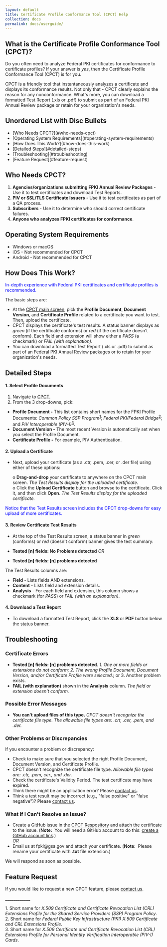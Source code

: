 ```yaml
---
layout: default
title: Certificate Profile Conformance Tool (CPCT) Help
collection: docs
permalink: docs/userguide/
---
```

<html>
<body>
 
<h2>What is the Certificate Profile Conformance Tool (CPCT)?</h2>

<p>Do you often need to analyze Federal PKI certificates for conformance to certificate profiles? If your answer is <i>yes</i>, then the Certificate Profile Conformance Tool (CPCT) is for you.</p>

<p>CPCT is a friendly tool that instantaneously analyzes a certificate and displays its conformance results. Not only that&nbsp;-&nbsp;CPCT clearly explains the reason for any nonconformance. What's more, you can download a formatted Test Report (.xls or .pdf) to submit as part of an Federal PKI Annual Review package or retain for your organization's needs.</p>

<p></p>

<h2>Unordered List with Disc Bullets</h2>

<ul style="list-style-type:disc">
<li>[Who Needs CPCT?](#who-needs-cpct)</li>
<li>[Operating System Requirements](#operating-system-requirements)</li>
<li>[How Does This Work?](#how-does-this-work)</li>
<li>[Detailed Steps](#detailed-steps)</li>
<li>[Troubleshooting](#troubleshooting)</li>
<li>[Feature Request](#feature-request)</li></ul>

<p></p>

<h2>Who Needs CPCT?</h2>

<ol>
<li><b>Agencies/organizations submitting FPKI Annual Review Packages</b> - Use it to test certificates and download Test Reports.</li>
<li><b>PIV or SSL/TLS Certificate Issuers</b> - Use it to test certificates as part of a QA process.</li>
<li><b>Subscribers</b> - Use it to determine who should correct certificate failures.</li>
<li><b>Anyone who analyzes FPKI certificates for conformance</b>.</li>
</ol>

<p></p>

<h2>Operating System Requirements</h2>

<ul style="list-style-type:disc"> 
<li>Windows or macOS</li>
<li>iOS - Not recommended for CPCT</li>
<li>Android - Not recommended for CPCT</li>
</ul>

<p></p>

<h2>How Does This Work?</h2>

<p style="color:blue;">In-depth experience with Federal PKI certificates and certificate profiles is recommended.</p>

<p>The basic steps are:</p>

<p></p>

<ul style="list-style-type:disc">
<li>At the <a href="https://cpct.app.cloud.gov/" target="_blank">CPCT main screen</a>, pick the <b>Profile Document</b>, <b>Document Version</b>, and <b>Certificate Profile</b> related to a certificate you want to test. Then, upload the certificate.</li> 

<li>CPCT displays the certificate's test results. A status banner displays as <i>green</i> (if the certificate conforms) or <i>red</i> (if the certificate doesn't conform). Each field and extension will show either a <i>PASS</i> (a checkmark) or <i>FAIL (with explanation)</i>.</li> 

<li>You can download a formatted Test Report (.xls or .pdf) to submit as part of an Federal PKI Annual Review packages or to retain for your organization's needs.</li> 
</ul>

<p></p>

<h2>Detailed Steps</h2>

<!--The short names aren't ideal. Neither "Common Policy" nor "Federal Bridge" appear in the actual policies' titles. For normal publications, ideally prior to short name use (or at least in a footnote as I have added at the end), the full titles should be defined.-->

<h4 id="selectprofiledocuments">1. Select Profile Documents</h4>

<ol>
<li>Navigate to <a href="https://cpct.app.cloud.gov/" target="_blank">CPCT</a>.

<li>From the 3 drop-downs, pick:</li></ol>
<ul style="list-style-type:disc">
<li><b>Profile Document -</b> This list contains short names for the FPKI Profile Documents: <i>Common Policy SSP Program</i><sup><a href="#1">1</a></sup>; <i>Federal PKI/Federal Bridge</i><sup><a href="#2">2</a></sup>; and <i>PIV Interoperable (PIV-I)</i><sup><a href="#3">3</a></sup>.
<li><b>Document Version -</b> The most recent Version is automatically set when you select the Profile Document.
<li><b>Certificate Profile -</b> For example, PIV Authentication.</li>
</ul>

<h4 id="uploadacertificate">2. Upload a Certificate</h4>

<ul>
<li><p>Next, upload your certificate (as a .ctr, .pem, .cer, or .der file) using either of these options:</p>

<p>o <b>Drag-and-drop</b> your certificate to anywhere on the CPCT main screen. <i>The Test Results display for the uploaded certificate.</i><br>
 o Click the <b>Upload Certificate</b> button and browse to the certificate. Click it, and then click <b>Open</b>. <i>The Test Results display for the uploaded certificate.</i><br></p></li>
</ul>

<p style="color:blue;">Notice that the Test Results screen includes the CPCT drop-downs for easy upload of more certificates.</p>

<h4 id="reviewcertificatetestresults">3. Review Certificate Test Results</h4>

<ul>
<li><p>At the top of the Test Results screen, a status banner in <em>green</em> (conforms) or <em>red</em> (doesn't conform) banner gives the test summary: </p></li>

<li><p><strong>Tested [n] fields: No Problems detected</strong> 
<em>OR</em> </p></li>

<li><p><strong>Tested [n] fields: [n] problems detected</strong></p></li>
</ul>

<p>The Test Results columns are:</p>

<ul>
<li><strong>Field</strong> - Lists fields AND extensions.</li>

<li><strong>Content</strong> - Lists field and extension details.</li>

<li><strong>Analysis</strong> - For each field and extension, this column shows a checkmark (for <em>PASS</em>) or <em>FAIL (with an explanation)</em>.</li>
</ul>

<h4 id="downloadatestreport">4. Download a Test Report</h4>

<ul>
<li>To download a formatted Test Report, click the <strong>XLS</strong> or <strong>PDF</strong> button below the status banner. </li>
</ul>

<h2>Troubleshooting</h2>

<h3>Certificate Errors</h3>

<ul>
<li><strong>Tested [n] fields: [n] problems detected</strong>. <em>1. One or more fields or extensions do not conform; 2. The wrong Profile Document, Document Version, and/or Certificate Profile were selected.</em>; or 3. Another problem exists.</li>

<li><strong>FAIL (with explanation)</strong> shown in the <strong>Analysis</strong> column. <em>The field or extension doesn't conform.</em></li>
</ul>

<h3>Possible Error Messages</h3>

<ul>
<li><strong>You can't upload files of this type.</strong> <em>CPCT doesn't recognize the certificate file type. The allowable file types are: .crt, .cer, .pem, and .der.</em></li>
</ul>

<h3>Other Problems or Discrepancies</h3>

<p>If you encounter a problem or discrepancy:</p>

<ul>
<li>Check to make sure that you selected the right Profile Document, Document Version, and Certificate Profile.</li>

<li>CPCT doesn't recognize the certificate file type. <em>Allowable file types are: .ctr, .pem, cer., and .der.</em></li>

<li>Check the certificate's Validity Period. The test certificate may have expired.<!--Would this show up as a "problem" in the status banner with a "FAIL" for Validity Period"?--> </li>

<li>Think there might be an application error?  Please <a href="https://github.com/GSA/fpkilint/blob/dev/docs/cpct_contact_us.md" target="_blank">contact  us</a>.</li>

<li>Think a test result may be incorrect (e.g., "false positive" or "false negative")? Please <a href="https://github.com/GSA/fpkilint/blob/dev/docs/cpct_contact_us.md" target="_blank">contact  us</a>. </li>
</ul>

<h3>What If I Can't Resolve an Issue?</h3>

<ul>
<li>Create a GitHub issue in the <a href="https://github.com/GSA/fpkilint" target="_blank">CPCT Respository</a> and attach the certificate to the issue. (<strong>Note:</strong>&nbsp;&nbsp;You will need a GitHub account to do this: <a href="https://github.com/join" target="_blank">create a GitHub account link</a>.)<br>
<em>OR</em><br></li>

<li>Email us at fpki@gsa.gov and attach your certificate. (<strong>Note:</strong>&nbsp;&nbsp;Please rename your certificate with <strong>.txt</strong> file extension.) </li>
</ul>

<p>We will respond as soon as possible.</p>

<h2>Feature Request</h2>

<p>If you would like to request a new CPCT feature, please <a href="https://github.com/GSA/fpkilint/blob/dev/docs/cpct_contact_us.md" target="_blank">contact  us</a>.</p>

<p><b>____________</b></p>
<p><a name="1">1</a>. Short name for <em>X.509 Certificate and Certificate Revocation List (CRL) Extensions Profile for the Shared Service Providers (SSP) Program Policy</em>.<br>
<a name="2">2</a>. Short name for <em>Federal Public Key Infrastructure (PKI) X.509 Certificate and CRL Extensions Profile</em>.<br>
<a name="3">3</a>. Short name for <em>X.509 Certificate and Certificate Revocation List (CRL) Extensions Profile for Personal Identity Verification Interoperable (PIV-I) Cards</em>.<br></p>

</body>
</html>
